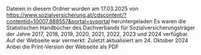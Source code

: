 Dateien in diesem Ordner wurden am 17.03.2025 von https://www.sozialversicherung.at/cdscontent/?contentid=10007.888557&portal=svportal heruntergeladen
Es waren die Statistischen Handbücher des Dachverbands für Sozialversicherungsträger der Jahre 2017, 2018, 2019, 2020, 2021, 2022, 2023 und 2024 verfügbar.
Auf der Webseite war vermerkt: Zuletzt aktualisiert am 24. Oktober 2024
Anbei die Print-Version der Webseite als PDF